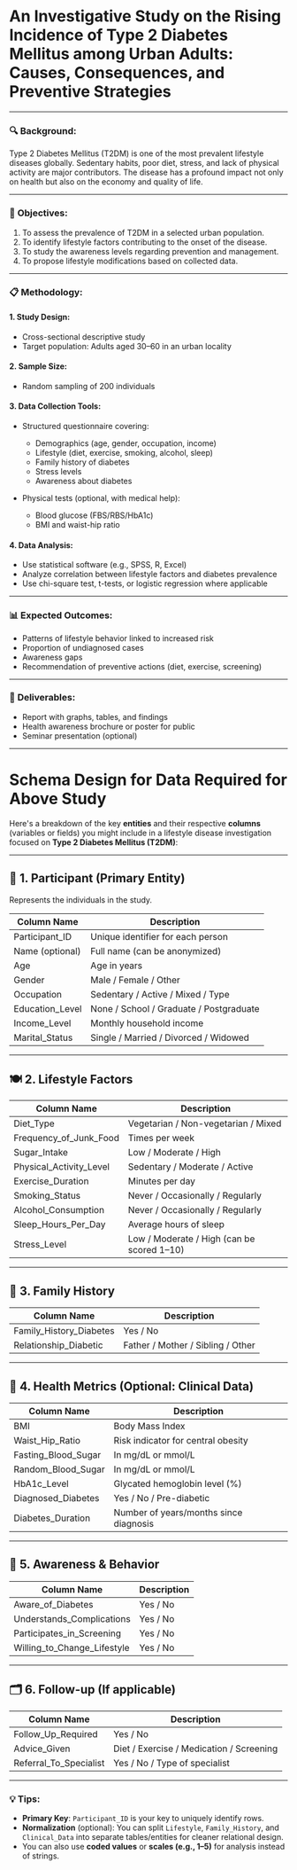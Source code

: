 
# **An Investigative Study on the Rising Incidence of Type 2 Diabetes Mellitus among Urban Adults: Causes, Consequences, and Preventive Strategies**

---

### 🔍 **Background:**

Type 2 Diabetes Mellitus (T2DM) is one of the most prevalent lifestyle diseases globally. Sedentary habits, poor diet, stress, and lack of physical activity are major contributors. The disease has a profound impact not only on health but also on the economy and quality of life.

---

### 🎯 **Objectives:**

1. To assess the prevalence of T2DM in a selected urban population.
2. To identify lifestyle factors contributing to the onset of the disease.
3. To study the awareness levels regarding prevention and management.
4. To propose lifestyle modifications based on collected data.

---

### 📋 **Methodology:**

#### 1. **Study Design:**

* Cross-sectional descriptive study
* Target population: Adults aged 30–60 in an urban locality

#### 2. **Sample Size:**

* Random sampling of 200 individuals

#### 3. **Data Collection Tools:**

* Structured questionnaire covering:

  * Demographics (age, gender, occupation, income)
  * Lifestyle (diet, exercise, smoking, alcohol, sleep)
  * Family history of diabetes
  * Stress levels
  * Awareness about diabetes

* Physical tests (optional, with medical help):

  * Blood glucose (FBS/RBS/HbA1c)
  * BMI and waist-hip ratio

#### 4. **Data Analysis:**

* Use statistical software (e.g., SPSS, R, Excel)
* Analyze correlation between lifestyle factors and diabetes prevalence
* Use chi-square test, t-tests, or logistic regression where applicable

---

### 📊 **Expected Outcomes:**

* Patterns of lifestyle behavior linked to increased risk
* Proportion of undiagnosed cases
* Awareness gaps
* Recommendation of preventive actions (diet, exercise, screening)

---

### 📢 **Deliverables:**

* Report with graphs, tables, and findings
* Health awareness brochure or poster for public
* Seminar presentation (optional)

---

# Schema Design for Data Required for Above Study

Here's a breakdown of the key **entities** and their respective **columns** (variables or fields) you might include in a lifestyle disease investigation focused on **Type 2 Diabetes Mellitus (T2DM)**:

---

## 🧱 **1. Participant (Primary Entity)**

Represents the individuals in the study.

| Column Name      | Description                             |
| ---------------- | --------------------------------------- |
| Participant\_ID  | Unique identifier for each person       |
| Name (optional)  | Full name (can be anonymized)           |
| Age              | Age in years                            |
| Gender           | Male / Female / Other                   |
| Occupation       | Sedentary / Active / Mixed / Type       |
| Education\_Level | None / School / Graduate / Postgraduate |
| Income\_Level    | Monthly household income                |
| Marital\_Status  | Single / Married / Divorced / Widowed   |

---

## 🍽️ **2. Lifestyle Factors**

| Column Name               | Description                                |
| ------------------------- | ------------------------------------------ |
| Diet\_Type                | Vegetarian / Non-vegetarian / Mixed        |
| Frequency\_of\_Junk\_Food | Times per week                             |
| Sugar\_Intake             | Low / Moderate / High                      |
| Physical\_Activity\_Level | Sedentary / Moderate / Active              |
| Exercise\_Duration        | Minutes per day                            |
| Smoking\_Status           | Never / Occasionally / Regularly           |
| Alcohol\_Consumption      | Never / Occasionally / Regularly           |
| Sleep\_Hours\_Per\_Day    | Average hours of sleep                     |
| Stress\_Level             | Low / Moderate / High (can be scored 1–10) |

---

## 🧬 **3. Family History**

| Column Name               | Description                       |
| ------------------------- | --------------------------------- |
| Family\_History\_Diabetes | Yes / No                          |
| Relationship\_Diabetic    | Father / Mother / Sibling / Other |

---

## 🧪 **4. Health Metrics (Optional: Clinical Data)**

| Column Name           | Description                            |
| --------------------- | -------------------------------------- |
| BMI                   | Body Mass Index                        |
| Waist\_Hip\_Ratio     | Risk indicator for central obesity     |
| Fasting\_Blood\_Sugar | In mg/dL or mmol/L                     |
| Random\_Blood\_Sugar  | In mg/dL or mmol/L                     |
| HbA1c\_Level          | Glycated hemoglobin level (%)          |
| Diagnosed\_Diabetes   | Yes / No / Pre-diabetic                |
| Diabetes\_Duration    | Number of years/months since diagnosis |

---

## 🧠 **5. Awareness & Behavior**

| Column Name                    | Description |
| ------------------------------ | ----------- |
| Aware\_of\_Diabetes            | Yes / No    |
| Understands\_Complications     | Yes / No    |
| Participates\_in\_Screening    | Yes / No    |
| Willing\_to\_Change\_Lifestyle | Yes / No    |

---

## 🗂️ **6. Follow-up (If applicable)**

| Column Name              | Description                              |
| ------------------------ | ---------------------------------------- |
| Follow\_Up\_Required     | Yes / No                                 |
| Advice\_Given            | Diet / Exercise / Medication / Screening |
| Referral\_To\_Specialist | Yes / No / Type of specialist            |

---

### 💡 Tips:

* **Primary Key**: `Participant_ID` is your key to uniquely identify rows.
* **Normalization** (optional): You can split `Lifestyle`, `Family_History`, and `Clinical_Data` into separate tables/entities for cleaner relational design.
* You can also use **coded values** or **scales (e.g., 1–5)** for analysis instead of strings.


